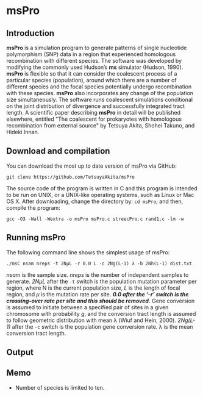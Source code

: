 <!--
ctrl + shift + M: show preview
-->
# msPro

## Introduction
**msPro** is a simulation program to generate patterns of single nucleotide polymorphism (SNP) data in a region that experienced homologous recombination with different species. The software was developed by modifying the commonly used Hudson’s **ms** simulator (Hudson, 1990). **msPro** is flexible so that it can consider the coalescent process of a particular species (population), around which there are a number of different species and the focal species potentially undergo recombination with these species. **msPro** also incorporates any change of the population size simultaneously. The software runs coalescent simulations conditional on the joint distribution of divergence and successfully integrated tract length. A scientific paper describing **msPro** in detail will be published elsewhere, entitled "The coalescent for prokaryotes with homologous recombination from external source" by Tetsuya Akita, Shohei Takuno, and Hideki Innan.

## Download and compilation
You can download the most up to date version of msPro via GitHub:
```
git clone https://github.com/TetsuyaAkita/msPro
```
The source code of the program is written in C and this program is intended to be run on UNIX, or a UNIX-like operating systems, such as Linux or Mac OS X. After downloading, change the directory by: `cd msPro`; and then, compile the program:
```
gcc -O3 -Wall -Wextra -o msPro msPro.c streecPro.c rand1.c -lm -w
```

## Running msPro
The following command line shows the simplest usage of msPro:
```
./msC nsam nreps -t 2NμL -r 0.0 L -c 2Ng(L-1) λ -b 2Nh(L-1) dist.txt
```
*nsam* is the sample size. *nreps* is the number of independent samples to generate. *2NμL* after the `-t` switch is the population mutation parameter per region, where N is the current population size, *L* is the length of focal region, and *μ* is the mutation rate per site. ***0.0 after the ‘-r’ switch is the crossing-over rate per site and this should be removed.*** Gene conversion is assumed to initiate between a specified pair of sites in a given chromosome with probability *g*, and the conversion tract length is assumed to follow geometric distribution with mean λ (Wiuf and Hein, 2000). *2Ng(L-1)* after the `-c` switch is the population gene conversion rate.
λ is the mean conversion tract length.   
## Output

## Memo
- Number of species is limited to ten.
